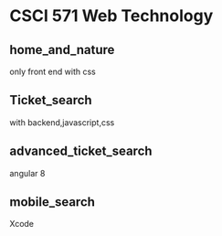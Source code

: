 # CSCI 571 Web Technology

## home_and_nature 
only front end with css

## Ticket_search
with backend,javascript,css

## advanced_ticket_search
angular 8 

## mobile_search
Xcode

